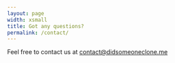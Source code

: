 ```yaml
---
layout: page
width: xsmall
title: Got any questions?
permalink: /contact/
---
```


Feel free to contact us at <a href="mailto:contact@didsomeoneclone.me">contact@didsomeoneclone.me</a>
